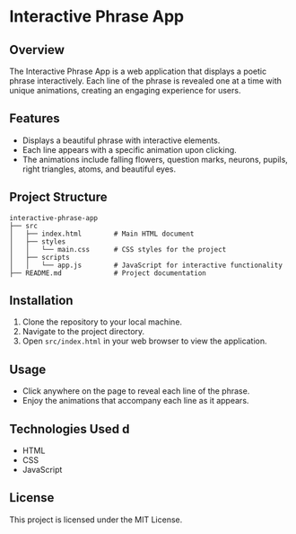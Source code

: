 # Interactive Phrase App

## Overview
The Interactive Phrase App is a web application that displays a poetic phrase interactively. Each line of the phrase is revealed one at a time with unique animations, creating an engaging experience for users.

## Features
- Displays a beautiful phrase with interactive elements.
- Each line appears with a specific animation upon clicking.
- The animations include falling flowers, question marks, neurons, pupils, right triangles, atoms, and beautiful eyes.

## Project Structure
```
interactive-phrase-app
├── src
│   ├── index.html        # Main HTML document
│   ├── styles
│   │   └── main.css      # CSS styles for the project
│   ├── scripts
│   │   └── app.js        # JavaScript for interactive functionality
├── README.md             # Project documentation
```

## Installation
1. Clone the repository to your local machine.
2. Navigate to the project directory.
3. Open `src/index.html` in your web browser to view the application.

## Usage
- Click anywhere on the page to reveal each line of the phrase.
- Enjoy the animations that accompany each line as it appears.

## Technologies Used d
- HTML
- CSS
- JavaScript

## License
This project is licensed under the MIT License.
